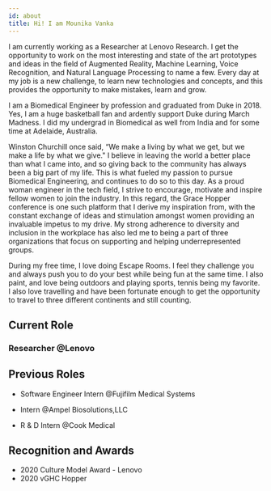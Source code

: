 ```yaml
---
id: about
title: Hi! I am Mounika Vanka
---
```


I am currently working as a Researcher at Lenovo Research. I get the opportunity to work on the most interesting and state of the art prototypes and ideas in the field of Augmented Reality, Machine Learning, Voice Recognition, and Natural Language Processing to name a few. Every day at my job is a new challenge, to learn new technologies and concepts, and this provides the opportunity to make mistakes, learn and grow. 

I am a Biomedical Engineer by profession and graduated from Duke in 2018. Yes, I am a huge basketball fan and ardently support Duke during March Madness. I did my undergrad in Biomedical as well from India and for some time at Adelaide, Australia.  

Winston Churchill once said, “We make a living by what we get, but we make a life by what we give." I believe in leaving the world a better place than what I came into, and so giving back to the community has always been a big part of my life. This is what fueled my passion to pursue Biomedical Engineering, and continues to do so to this day. As a proud woman engineer in the tech field, I strive to encourage, motivate and inspire fellow women to join the industry. In this regard, the Grace Hopper conference is one such platform that I derive my inspiration from, with the constant exchange of ideas and stimulation amongst women providing an invaluable impetus to my drive. My strong adherence to diversity and inclusion in the workplace has also led me to being a part of three organizations that focus on supporting and helping underrepresented groups.

During my free time, I love doing Escape Rooms. I feel they challenge you and always push you to do your best while being fun at the same time. I also paint, and love being outdoors and playing sports, tennis being my favorite. I also love travelling and have been fortunate enough to get the opportunity to travel to three different continents and still counting.


## Current Role 
### Researcher @Lenovo

## Previous Roles

- Software Engineer Intern @Fujifilm Medical Systems

- Intern @Ampel Biosolutions,LLC

- R & D Intern @Cook Medical

## Recognition and Awards

- 2020 Culture Model Award - Lenovo
- 2020 vGHC Hopper
